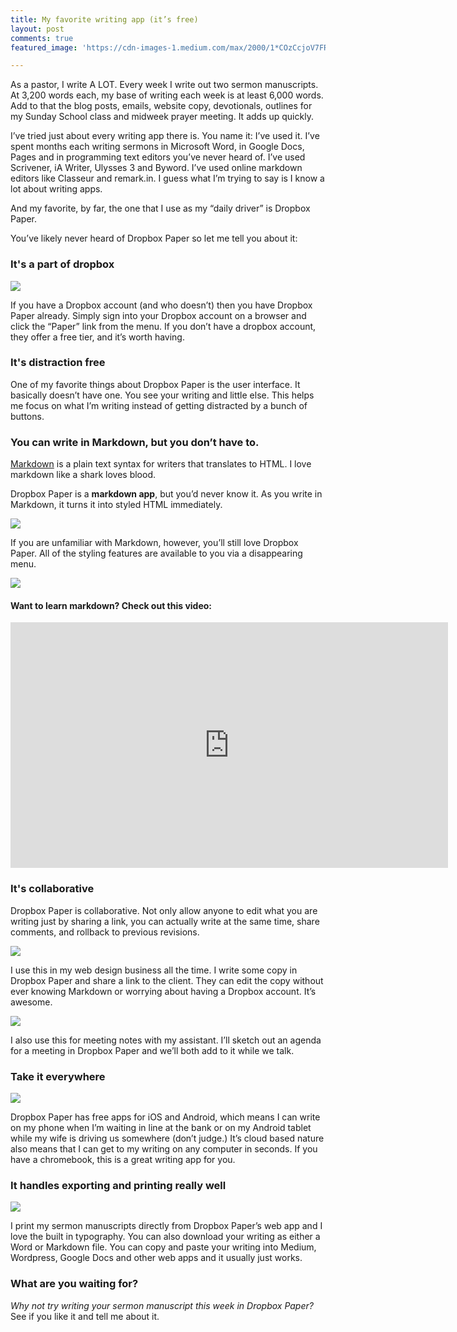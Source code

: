 ```yaml
---
title: My favorite writing app (it’s free)
layout: post
comments: true
featured_image: 'https://cdn-images-1.medium.com/max/2000/1*COzCcjoV7FRxMz84v9-a6Q.png'

---
```


As a pastor, I write A LOT. Every week I write out two sermon manuscripts. At 3,200 words each, my base of writing each week is at least 6,000 words. Add to that the blog posts, emails, website copy, devotionals, outlines for my Sunday School class and midweek prayer meeting. It adds up quickly.


I’ve tried just about every writing app there is. You name it: I’ve used it. I’ve spent months each writing sermons in Microsoft Word, in Google Docs, Pages and in programming text editors you’ve never heard of. I’ve used Scrivener, iA Writer, Ulysses 3 and Byword. I’ve used online markdown editors like Classeur and remark.in. I guess what I’m trying to say is I know a lot about writing apps.


And my favorite, by far, the one that I use as my “daily driver” is Dropbox Paper.

You’ve likely never heard of Dropbox Paper so let me tell you about it:

### It's a part of dropbox

![](https://cdn-images-1.medium.com/max/800/0*1JRUGAf_REhcBVxY.png)

If you have a Dropbox account (and who doesn’t) then you have Dropbox Paper already. Simply sign into your Dropbox account on a browser and click the “Paper” link from the menu. If you don’t have a dropbox account, they offer a free tier, and it’s worth having.

### It's distraction free

One of my favorite things about Dropbox Paper is the user interface. It basically doesn’t have one. You see your writing and little else. This helps me focus on what I’m writing instead of getting distracted by a bunch of buttons.

### You can write in Markdown, but you don’t have to.

[Markdown](http://www.markdowntutorial.com/) is a plain text syntax for writers that translates to HTML. I love markdown like a shark loves blood.

Dropbox Paper is a **markdown app**, but you’d never know it. As you write in Markdown, it turns it into styled HTML immediately.

![](https://cdn-images-1.medium.com/max/800/1*gw5IRtkAalJyzjShK4jg0A.gif)

If you are unfamiliar with Markdown, however, you’ll still love Dropbox Paper. All of the styling features are available to you via a disappearing menu.

![](https://cdn-images-1.medium.com/max/800/1*aqHF22s8Apd7h2pgsPOong.gif)

#### Want to learn markdown? Check out this video:

<iframe width="700" height="393" src="https://www.youtube.com/embed/gMWJ58iJhSo" frameborder="0" allowfullscreen></iframe>

### It's collaborative

Dropbox Paper is collaborative. Not only allow anyone to edit what you are writing just by sharing a link, you can actually write at the same time, share comments, and rollback to previous revisions.

![](https://cdn-images-1.medium.com/max/800/0*rlYd7ZU076TZ9Zbz.png)

I use this in my web design business all the time. I write some copy in Dropbox Paper and share a link to the client. They can edit the copy without ever knowing Markdown or worrying about having a Dropbox account. It’s awesome.

![](https://cdn-images-1.medium.com/max/800/0*MLAqL9WYWHdFzeKY.png)

I also use this for meeting notes with my assistant. I’ll sketch out an agenda for a meeting in Dropbox Paper and we’ll both add to it while we talk.

### Take it everywhere

![](https://cdn-images-1.medium.com/max/800/0*Lvmpgs9wxz-tOoGC.png)

Dropbox Paper has free apps for iOS and Android, which means I can write on my phone when I’m waiting in line at the bank or on my Android tablet while my wife is driving us somewhere (don’t judge.) It’s cloud based nature also means that I can get to my writing on any computer in seconds. If you have a chromebook, this is a great writing app for you.

### It handles exporting and printing really well

![](https://cdn-images-1.medium.com/max/800/0*QZjgtuOq4VzbJIh4.png)

I print my sermon manuscripts directly from Dropbox Paper’s web app and I love the built in typography. You can also download your writing as either a Word or Markdown file. You can copy and paste your writing into Medium, Wordpress, Google Docs and other web apps and it usually just works.

### What are you waiting for?

*Why not try writing your sermon manuscript this week in Dropbox Paper?* See if you like it and tell me about it.

